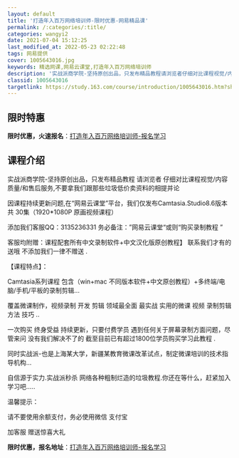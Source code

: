 ```yaml
---
layout: default
title: '打造年入百万网络培训师-限时优惠-网易精品课'
permalink: /:categories/:title/
categories: wangyi2
date: 2021-07-04 15:12:25
last_modified_at: 2022-05-23 02:22:48
tags: 网易提供
cover: 1005643016.jpg
keywords: 精选网课,网易云课堂,打造年入百万网络培训师
description: '实战派商学院-坚持原创出品，只发布精品教程请浏览者仔细对比课程视觉/内容质量/和售后服务,不要拿我们跟那些垃圾低价卖资料'
classid: 1005643016
targetlink: https://study.163.com/course/introduction/1005643016.htm?share=1&shareId=1025206652&utm_campaign=share&utm_medium=iphoneShare&utm_source=&utm_u=1025206652
---
```


## 限时特惠

**限时优惠，火速报名**：[打造年入百万网络培训师-报名学习](https://study.163.com/course/introduction/1005643016.htm?share=1&shareId=1025206652&utm_campaign=share&utm_medium=iphoneShare&utm_source=&utm_u=1025206652)

## 课程介绍

实战派商学院-坚持原创出品，只发布精品教程   请浏览者 仔细对比课程视觉/内容质量/和售后服务,不要拿我们跟那些垃圾低价卖资料的相提并论

因课程持续更新问题,在“网易云课堂”平台，我们仅发布Camtasia.Studio8.6版本共 30集（1920*1080P 原画视频课程） 

添加我们客服QQ：3135236331 务必备注：”网易云课堂“或则“购买录制教程 ” 

客服均附赠：课程配套所有中文录制软件+中文汉化版原创教程】 联系我们才有的送哦  不添加我们一律不赠送 .

【课程特点】：

Camtasia系列课程 包含（win+mac 不同版本软件+中文原创教程）+多终端/电脑/手机/平板的录制剪辑...

覆盖微课制作，视频录制 开发 剪辑 领域最全面 最实战 实用的微课 视频 录制剪辑 方法 技巧 ..

一次购买  终身受益  持续更新，只要付费学员 遇到任何关于屏幕录制方面问题，尽管来问 没有我们解决不了的 截至目前已有超过1800位学员购买学习此教程 .

同时实战派-也是上海某大学，新疆某教育微课改革试点，制定微课培训的技术指导机构...

自信源于实力.实战派秒杀 网络各种粗制烂造的垃圾教程.你还在等什么，赶紧加入学习吧.....

温馨提示： 

请不要使用余额支付，务必使用微信 支付宝

加客服  赠送惊喜大礼

**限时优惠，报名地址**：[打造年入百万网络培训师-报名学习](https://study.163.com/course/introduction/1005643016.htm?share=1&shareId=1025206652&utm_campaign=share&utm_medium=iphoneShare&utm_source=&utm_u=1025206652)

